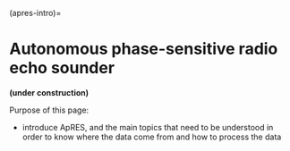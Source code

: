 (apres-intro)=
# Autonomous phase-sensitive radio echo sounder

**(under construction)**

Purpose of this page:

* introduce ApRES, and the main topics that need to be understood in order to know where the data come from and how to process the data
